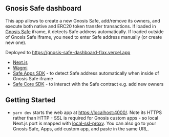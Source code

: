 ## Gnosis Safe dashboard

This app allows to create a new Gnosis Safe, add/remove its owners, and execute both native and ERC20 token transfer transactions. If loaded in [Gnosis Safe](https://gnosis-safe.io) iframe, it detects Safe address automatically. If loaded outside of Gnosis Safe iframe, you need to enter Safe address manually (or create new one).

Deployed to https://gnosis-safe-dashboard-flax.vercel.app

- [Next.js](https://nextjs.org/)
- [Wagmi](https://wagmi.sh/)
- [Safe Apps SDK](https://github.com/safe-global/safe-apps-sdk) - to detect Safe address automatically when inside of Gnosis Safe iframe
- [Safe Core SDK](https://github.com/safe-global/safe-core-sdk) - to interact with the Safe contract e.g. add new owners

## Getting Started

- `yarn dev` starts the web app at [https://localhost:4000/](https://localhost:4000/). Note its HTTPS rather than HTTP - SSL is required for Gnosis custom apps - so local Next.js port is mapped with [local-ssl-proxy](https://github.com/cameronhunter/local-ssl-proxy). You can also go to your Gnosis Safe, Apps, add custom app, and paste in the same URL.
